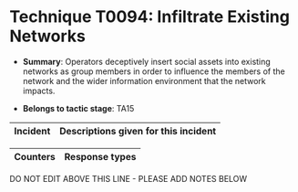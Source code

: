 # Technique T0094: Infiltrate Existing Networks

* **Summary**: Operators deceptively insert social assets into existing networks as group members in order to influence the members of the network and the wider information environment that the network impacts.

* **Belongs to tactic stage**: TA15


| Incident | Descriptions given for this incident |
| -------- | -------------------- |



| Counters | Response types |
| -------- | -------------- |


DO NOT EDIT ABOVE THIS LINE - PLEASE ADD NOTES BELOW
